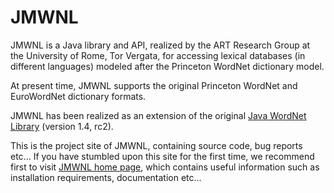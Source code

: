 # JMWNL #
JMWNL is a Java library and API, realized by the ART Research Group  at the University of Rome, Tor Vergata, for accessing lexical databases (in different languages) modeled after the Princeton WordNet dictionary model.

At present time, JMWNL supports the original Princeton WordNet and EuroWordNet dictionary formats.

JMWNL has been realized as an extension of the original <a href='http://jwordnet.sourceforge.net/'>Java WordNet Library</a> (version 1.4, rc2).

This is the project site of JMWNL, containing source code, bug reports etc... If you have stumbled upon this site for the first time, we recommend first to visit <a href='http://art.uniroma2.it/jmwnl/'>JMWNL home page</a>, which contains useful information such as installation requirements, documentation etc...